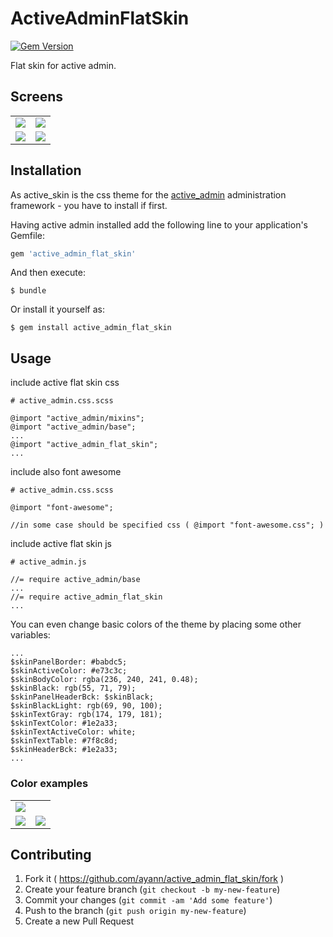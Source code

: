 # ActiveAdminFlatSkin
[![Gem Version](https://badge.fury.io/rb/active_admin_flat_skin.svg)](http://badge.fury.io/rb/active_admin_flat_skin)

Flat skin for active admin.

## Screens

<table>
  <tr>
    <td>
      <a href="./files/1.jpg"><img src="./files/1.jpg"></a>
    </td>
    <td>
      <a href="./files/2.jpg"><img src="./files/2.jpg"></a>
    </td>
  </tr>
  <tr>
    <td>
      <a href="./files/3.jpg"><img src="./files/3.jpg"></a>
    </td>
    <td>
      <a href="./files/4.jpg"><img src="./files/4.jpg"></a>
    </td>
  </tr>
</table>

## Installation

As active_skin is the css theme for the [active_admin](https://github.com/gregbell/active_admin) administration framework - you have to install if first.

Having active admin installed add the following line to your application's Gemfile:

```ruby
gem 'active_admin_flat_skin'
```

And then execute:

    $ bundle

Or install it yourself as:

    $ gem install active_admin_flat_skin


## Usage

include active flat skin css

    # active_admin.css.scss

    @import "active_admin/mixins";
    @import "active_admin/base";
    ...
    @import "active_admin_flat_skin";
    ...

include also font awesome 

    # active_admin.css.scss
     
    @import "font-awesome";
    
    //in some case should be specified css ( @import "font-awesome.css"; )
    
include active flat skin js

    # active_admin.js

    //= require active_admin/base
    ...
    //= require active_admin_flat_skin
    ...

You can even change basic colors of the theme by placing some other variables:

    ...
    $skinPanelBorder: #babdc5;
    $skinActiveColor: #e73c3c;
    $skinBodyColor: rgba(236, 240, 241, 0.48);
    $skinBlack: rgb(55, 71, 79);
    $skinPanelHeaderBck: $skinBlack;
    $skinBlackLight: rgb(69, 90, 100);
    $skinTextGray: rgb(174, 179, 181);
    $skinTextColor: #1e2a33;
    $skinTextActiveColor: white;
    $skinTextTable: #7f8c8d;
    $skinHeaderBck: #1e2a33;
    ...

### Color examples

<table>
  <tr>
    <td colspan=2>
      <a href="./files/color2.jpg"><img src="./files/color2.jpg"></a>
    </td>
  </tr>
  <tr>
    <td>
      <a href="./files/color1.jpg"><img src="./files/color1.jpg"></a>
    </td>
    <td>
      <a href="./files/color3.jpg"><img src="./files/color3.jpg"></a>
    </td>
  </tr>
</table>

## Contributing

1. Fork it ( https://github.com/ayann/active_admin_flat_skin/fork )
2. Create your feature branch (`git checkout -b my-new-feature`)
3. Commit your changes (`git commit -am 'Add some feature'`)
4. Push to the branch (`git push origin my-new-feature`)
5. Create a new Pull Request